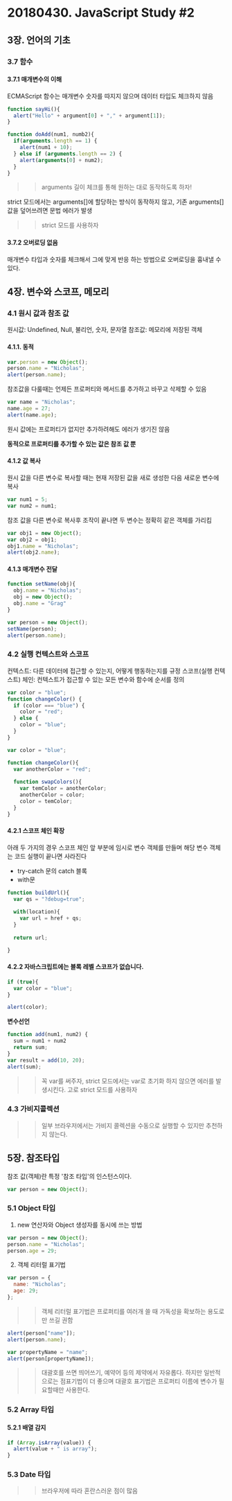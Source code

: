 # 20180430. JavaScript Study #2

## 3장. 언어의 기초

### 3.7 함수

#### 3.7.1 매개변수의 이해
ECMAScript 함수는 매개변수 숫자를 따지지 않으며 데이터 타입도 체크하지 않음

~~~javascript
function sayHi(){
  alert("Hello" + argument[0] + "," + argument[1]);
}
~~~

~~~javascript
function doAdd(num1, numb2){
  if(arguments.length == 1) {
    alert(num1 + 10);
  } else if (arguments.length == 2) {
    alert(arguments[0] + num2);
  }
}
~~~
>> arguments 길이 체크를 통해 원하는 대로 동작하도록 하자!

strict 모드에서는 arguments[]에 할당하는 방식이 동작하지 않고, 기존 arguments[] 값을 덮어쓰려면 문법 에러가 발생

>> strict 모드를 사용하자

#### 3.7.2 오버로딩 없음

매개변수 타입과 숫자를 체크해서 그에 맞게 반응 하는 방법으로 오버로딩을 흉내낼 수 있다.

## 4장. 변수와 스코프, 메모리

### 4.1 원시 값과 참조 값

원시값: Undefined, Null, 불리언, 숫자, 문자열
참조값: 메모리에 저장된 객체

#### 4.1.1. 동적 

~~~javascript
var.person = new Object();
person.name = "Nicholas";
alert(person.name);
~~~
참조값을 다룰때는 언제든 프로퍼티와 메서드를 추가하고 바꾸고 삭제할 수 있음

~~~javascript
var name = "Nicholas";
name.age = 27;
alert(name.age);
~~~
원시 값에는 프로퍼티가 없지만 추가하려해도 에러가 생기진 않음

**동적으로 프로퍼티를 추가할 수 있는 값은 참조 값 뿐**

#### 4.1.2 값 복사

원시 값을 다른 변수로 복사할 때는 현재 저장된 값을 새로 생성한 다음 새로운 변수에 복사
~~~javascript
var num1 = 5;
var num2 = num1;
~~~

참조 값을 다른 변수로 복사후 조작이 끝나면 두 변수는 정확히 같은 객체를 가리킴
~~~javascript
var obj1 = new Object();
var obj2 = obj1;
obj1.name = "Nicholas";
alert(obj2.name);
~~~

#### 4.1.3 매개변수 전달

~~~javascript
function setName(obj){
  obj.name = "Nicholas";
  obj = new Object();
  obj.name = "Grag"
}

var person = new Object();
setName(person);
alert(person.name);
~~~

### 4.2 실행 컨텍스트와 스코프

컨텍스트: 다른 데이터에 접근할 수 있는지, 어떻게 행동하는지를 규정
스코프(실행 컨텍스트) 체인: 컨텍스트가 접근할 수 있는 모든 변수와 함수에 순서를 정의

~~~javascript
var color = "blue";
function changeColor() {
  if (color === "blue") {
    color = "red";
  } else {
    color = "blue";
  }
}
~~~

~~~javascript
var color = "blue";

function changeColor(){
  var anotherColor = "red";
  
  function swapColors(){
    var temColor = anotherColor;
    anotherColor = color;
    color = temColor;
  }
}
~~~


#### 4.2.1 스코프 체인 확장

아래 두 가지의 경우 스코프 체인 앞 부분에 임시로 변수 객체를 만들며 해당 변수 객체는 코드 실행이 끝나면 사라진다
- try-catch 문의 catch 블록
- with문
~~~javascript
function buildUrl(){
  var qs = "?debug=true";
  
  with(location){
    var url = href + qs;
  }
  
  return url;

}
~~~

#### 4.2.2 자바스크립트에는 블록 레벨 스코프가 없습니다.

~~~javascript
if (true){
  var color = "blue";
}

alert(color);
~~~

__변수선언__

~~~javascript
function add(num1, num2) {
  sum = num1 + num2
  return sum;
}
var result = add(10, 20);
alert(sum);
~~~
>> 꼭 var를 써주자, strict 모드에서는 var로 초기화 하지 않으면 에러를 발생시킨다. 고로 strict 모드를 사용하자

### 4.3 가비지콜렉션

>> 일부 브라우저에서는 가비지 콜렉션을 수동으로 실행할 수 있지만 추천하지 않는다.

## 5장. 참조타입

참조 값(객체)란 특정 '참조 타입'의 인스턴스이다.

~~~javascript
var person = new Object();
~~~

### 5.1 Object 타입

1. new 연산자와 Object 생성자를 동시에 쓰는 방법
~~~javascript
var person = new Object();
person.name = "Nicholas";
person.age = 29;
~~~

2. 객체 리터럴 표기법
~~~javascript
var person = {
  name: "Nicholas";
  age: 29;
};
~~~

>> 객체 리터럴 표기법은 프로퍼티를 여러개 쓸 때 가독성을 확보하는 용도로만 쓰길 권함

~~~javascript
alert(person["name"]);
alert(person.name);

var propertyName = "name";
alert(person[propertyName]);
~~~
>> 대괄호를 쓰면 띄어쓰기, 예약어 등의 제약에서 자유롭다. 하지만 일반적으로는 점표기법이 더 좋으며 대괄호 표기법은 프로퍼티 이름에 변수가 필요할때만 사용한다.

### 5.2 Array 타입
#### 5.2.1 배열 감지
~~~javascript
if (Array.isArray(value)) {
  alert(value + " is array");
}
~~~

### 5.3 Date 타입

>> 브라우저에 따라 혼란스러운 점이 많음
